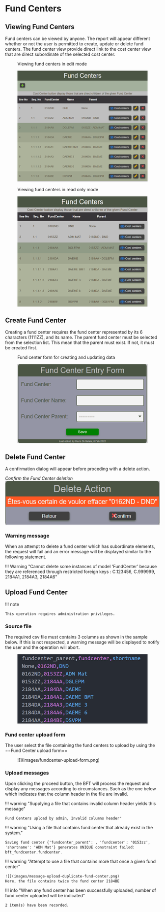 # Fund Centers

## Viewing Fund Centers

Fund centers can be viewed by anyone. The report will appear different whether or not the user is permitted to create, update or delete fund centers. The fund center view provide direct link to the cost center view that are direct subordinate of the selected cost center.

<figure markdown>
<figcaption>Viewing fund centers in edit mode</figcaption>

![](images/fundcenter-view.png)
</figure>

<figure markdown>
<figcaption>Viewing fund centers in read only mode</figcaption>

![](images/fundcenter-view-read-only.png)
</figure>

## Create Fund Center

Creating a fund center requires the fund center represented by its 6 characters (1111ZZ), and its name. The parent fund center must be selected from the selection list.  This mean that the parent must exist.  If not, it must be created first.

<figure markdown>
<figcaption>Fund center form for creating and updating data</figcaption>

![](images/fundcenter-form.png)
</figure>

## Delete Fund Center

A confirmation dialog will appear before proceding with a delete action.

*Confirm the Fund Center deletion*
![](images/fundcenter-delete.png)

### Warning message

When an attempt to delete a fund center which has subordinate elements,
the request will fail and an error message will be displayed similar to
the following statement.

!!! Warning "Cannot delete some instances of model 'FundCenter' because they are referenced through restricted foreign keys : C.123456, C.999999, 2184A1, 2184A3, 2184A6"


## Upload Fund Center

!!! note

    This operation requires administration privileges.

### Source file

The required csv file must contains 3 columns as shown in the sample below.  If this is not respected, a warning message will be displayed to notify the user and the operation will abort.

<figure markdown>

![](images/fundcenter-csv-sample.png)
</figure>

### Fund center upload form

The user select the file containing the fund centers to upload by using the ==Fund Center upload form==

<figure markdown>
![](images/fundcenter-upload-form.png)
</figure>

### Upload messages

Upon clicking the proceed button, the BFT will process the request and display any messages according to circumstances. Such as the one below which indicates that the column header in the file are invalid.

!!! warning "Supplying a file that contains invalid column header yields this message"

    Fund Centers upload by admin, Invalid columns header"

!!! warning "Using a file that contains fund center that already exist in the system."

    Saving fund center {'fundcenter_parent': , 'fundcenter': '0153zz', 'shortname': 'ADM Mat'} generates UNIQUE constraint failed: bft_fundcenter.fundcenter.

!!! warning "Attempt to use a file that contains more that once a given fund center"

    ![](images/message-upload-duplicate-fund-center.png)
    Here, the file contains twice the fund center 2184BE

!!! info "When any fund center has been successfully uploaded, number of fund center uploaded will be indicated"

    2 item(s) have been recorded.
